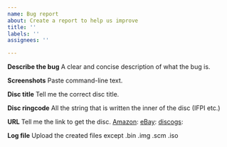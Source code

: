 ```yaml
---
name: Bug report
about: Create a report to help us improve
title: ''
labels: ''
assignees: ''

---
```


**Describe the bug**
A clear and concise description of what the bug is.

**Screenshots**
Paste command-line text.

**Disc title**
Tell me the correct disc title.

**Disc ringcode**
All the string that is written the inner of the disc (IFPI etc.)

**URL**
Tell me the link to get the disc.
[Amazon](https://www.amazon.com/): 
[eBay](https://www.ebay.com/): 
[discogs](https://www.discogs.com/): 

**Log file**
Upload the created files except .bin .img .scm .iso
